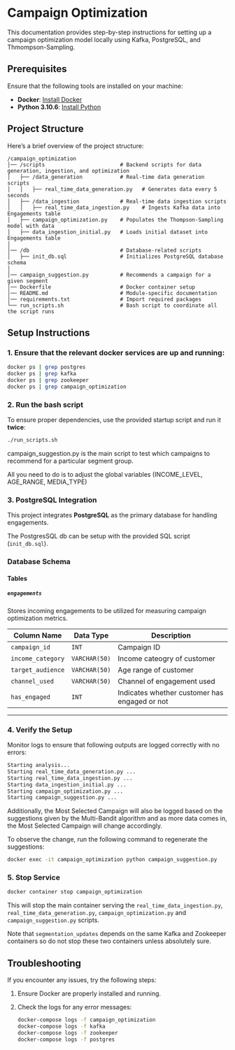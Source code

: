 # Campaign Optimization

This documentation provides step-by-step instructions for setting up a campaign optimization model locally using Kafka, PostgreSQL, and Thmompson-Sampling.

## Prerequisites

Ensure that the following tools are installed on your machine:
- **Docker**: [Install Docker](https://docs.docker.com/get-docker/)
- **Python 3.10.6**: [Install Python](https://www.python.org/downloads/)

## Project Structure

Here’s a brief overview of the project structure:

```
/campaign_optimization 
│── /scripts                        # Backend scripts for data generation, ingestion, and optimization  
│   ├── /data_generation            # Real-time data generation scripts  
│   │   ├── real_time_data_generation.py   # Generates data every 5 seconds  
│   ├── /data_ingestion             # Real-time data ingestion scripts  
│   │   ├── real_time_data_ingestion.py    # Ingests Kafka data into Engagements table  
│   ├── campaign_optimization.py    # Populates the Thompson-Sampling model with data  
│   ├── data_ingestion_initial.py   # Loads initial dataset into Engagements table  
│  
│── /db                             # Database-related scripts  
│   ├── init_db.sql                 # Initializes PostgreSQL database schema  
│  
│── campaign_suggestion.py          # Recommends a campaign for a given segment  
│── Dockerfile                      # Docker container setup
│── README.md                       # Module-specific documentation
│── requirements.txt                # Import required packages
└── run_scripts.sh                  # Bash script to coordinate all the script runs
```

## Setup Instructions

### 1. Ensure that the relevant docker services are up and running:

```bash
docker ps | grep postgres
docker ps | grep kafka
docker ps | grep zookeeper
docker ps | grep campaign_optimization
```

### 2. Run the bash script

To ensure proper dependencies, use the provided startup script and run it **twice**:

```bash
./run_scripts.sh
```

campaign_suggestion.py  is the main script to test which campaigns to recommend for a particular segment group. 

All you need to do is to adjust the global variables (INCOME_LEVEL, AGE_RANGE, MEDIA_TYPE)
 
### 3. PostgreSQL Integration  

This project integrates **PostgreSQL** as the primary database for handling engagements.

The PostgresSQL db can be setup with the provided SQL script (`init_db.sql`).

### **Database Schema**  

#### **Tables**  

##### **`engagements`**  
Stores incoming engagements to be utilized for measuring campaign optimization metrics.  

| Column Name        | Data Type   | Description |
|-------------------|------------|-------------|
| `campaign_id`   | `INT` | Campaign ID |
| `income_category`     | `VARCHAR(50)` | Income cateogry of customer |
| `target_audience` | `VARCHAR(50)` | Age range of customer |
| `channel_used` | `VARCHAR(50)` | Channel of engagement used |
| `has_engaged` | `INT` | Indicates whether customer has engaged or not |

---

### 4. Verify the Setup

Monitor logs to ensure that following outputs are logged correctly with no errors:

```bash
Starting analysis...
Starting real_time_data_generation.py ...
Starting real_time_data_ingestion.py ...
Starting data_ingestion_initial.py ...
Starting campaign_optimization.py ...
Starting campaign_suggestion.py ...
```
Additionally, the Most Selected Campaign will also be logged based on the suggestions given by the Multi-Bandit algorithm and as more data comes in, the Most Selected Campaign will change accordingly. 

To observe the change, run the following command to regenerate the suggestions:

```bash
docker exec -it campaign_optimization python campaign_suggestion.py
```

### 5. Stop Service

```bash
docker container stop campaign_optimization
```

This will stop the main container serving the `real_time_data_ingestion.py`, `real_time_data_generation.py`, `campaign_optimization.py` and `campaign_suggestion.py` scripts.

Note that `segmentation_updates` depends on the same Kafka and Zookeeper containers so do not stop these two containers unless absolutely sure.

## Troubleshooting

If you encounter any issues, try the following steps:
1. Ensure Docker are properly installed and running.
2. Check the logs for any error messages:

   ```bash
   docker-compose logs -f campaign_optimization
   docker-compose logs -f kafka
   docker-compose logs -f zookeeper
   docker-compose logs -f postgres
   ```